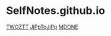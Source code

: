 # SelfNotes.github.io
[TWOZTT](https://toniantong.github.io/SelfNotes.github.io/advenitio-master/public/TWOZTT.html)
[JjPpToJjPp](https://toniantong.github.io/SelfNotes.github.io/advenitio-master/public/JjPpToJjPp.html)
[MDONE](https://toniantong.github.io/SelfNotes.github.io/advenitio-master/MDONE.html)